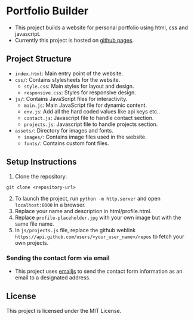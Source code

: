 # Portfolio Builder
* This project builds a website for personal portfolio using html, css and javascript.
* Currently this project is hosted on [github pages](https://pages.github.com/).

## Project Structure

- `index.html`: Main entry point of the website.
- `css/`: Contains stylesheets for the website.
  - `style.css`: Main styles for layout and design.
  - `responsive.css`: Styles for responsive design.
- `js/`: Contains JavaScript files for interactivity.
  - `main.js`: Main JavaScript file for dynamic content.
  - `env.js`: Add all the hard coded values like api keys etc..
  - `contact.js`: Javascript file to handle contact section.
  - `projects.js`: Javascript file to handle projects section.
- `assets/`: Directory for images and fonts.
  - `images/`: Contains image files used in the website.
  - `fonts/`: Contains custom font files.

## Setup Instructions

1. Clone the repository:
  ```
  git clone <repository-url>
  ```
2. To launch the project, run `python -m http.server` and open `localhost:8000` in a browser.
3. Replace your name and description in html/profile.html.
4. Replace `profile-placeholder.jpg` with your own image but with the same file name.
5. In `js/projects.js` file, replace the github weblink `https://api.github.com/users/<your_user_name>/repos` to fetch your own projects.

### Sending the contact form via email
- This project uses [emailjs](https://www.emailjs.com) to send the contact form information as an email to a designated address.

## License

This project is licensed under the MIT License.
